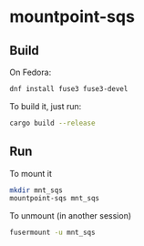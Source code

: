 mountpoint-sqs
==============

## Build

On Fedora:

```bash
dnf install fuse3 fuse3-devel
```

To build it, just run:

```bash
cargo build --release
```

## Run

To mount it

```bash
mkdir mnt_sqs
mountpoint-sqs mnt_sqs 
```

To unmount (in another session)

```bash
fusermount -u mnt_sqs 
```
